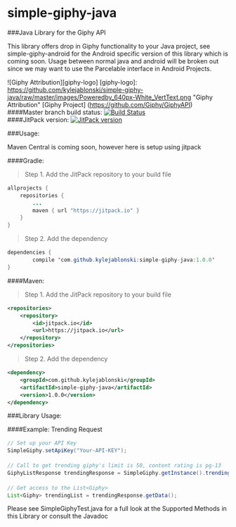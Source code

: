 # simple-giphy-java
###Java Library for the Giphy API

This library offers drop in Giphy functionality to your Java project, see simple-giphy-android for the 
Android specific version of this library which is coming soon. Usage between normal java and android will
be broken out since we may want to use the Parcelable interface in Android Projects.

![Giphy Attribution][giphy-logo]
[giphy-logo]: https://github.com/kylejablonski/simple-giphy-java/raw/master/images/Poweredby_640px-White_VertText.png "Giphy Attribution"
[Giphy Project] (https://github.com/Giphy/GiphyAPI)
####Master branch build status: 
[![Build Status](https://travis-ci.org/kylejablonski/simple-giphy-java.svg?branch=master)](https://travis-ci.org/kylejablonski/simple-giphy-java)    
####JitPack version:
[![JitPack version](https://jitpack.io/v/kylejablonski/simple-giphy-java.svg)](https://jitpack.io/#kylejablonski/simple-giphy-java)


###Usage:

Maven Central is coming soon, however here is setup using jitpack

####Gradle:

>Step 1. Add the JitPack repository to your build file

```java
allprojects {
	repositories {
		...
		maven { url "https://jitpack.io" }
	}
}
```

>Step 2. Add the dependency

```java
dependencies {
        compile 'com.github.kylejablonski:simple-giphy-java:1.0.0'
}
```

####Maven:

>Step 1. Add the JitPack repository to your build file

```xml
<repositories>
	<repository>
	    <id>jitpack.io</id>
	    <url>https://jitpack.io</url>
	</repository>
</repositories>
```

>Step 2. Add the dependency

```xml
<dependency>
    <groupId>com.github.kylejablonski</groupId>
    <artifactId>simple-giphy-java</artifactId>
    <version>1.0.0</version>
</dependency>
```

###Library Usage:

####Example: Trending Request

```java
// Set up your API Key
SimpleGiphy.setApiKey("Your-API-KEY");

// Call to get trending giphy's limit is 50, content rating is pg-13
GiphyListResponse trendingResponse = SimpleGiphy.getInstance().trending("50", "pg-13");

// Get access to the List<Giphy>
List<Giphy> trendingList = trendingResponse.getData();
```

Please see SimpleGiphyTest.java for a full look at the Supported Methods in this Library or consult the Javadoc